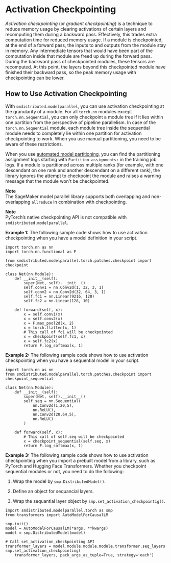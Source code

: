 # Activation Checkpointing<a name="model-parallel-extended-features-pytorch-activation-checkpointing"></a>

*Activation checkpointing* \(or *gradient checkpointing*\) is a technique to reduce memory usage by clearing activations of certain layers and recomputing them during a backward pass\. Effectively, this trades extra computation time for reduced memory usage\. If a module is checkpointed, at the end of a forward pass, the inputs to and outputs from the module stay in memory\. Any intermediate tensors that would have been part of the computation inside that module are freed up during the forward pass\. During the backward pass of checkpointed modules, these tensors are recomputed\. At this point, the layers beyond this checkpointed module have finished their backward pass, so the peak memory usage with checkpointing can be lower\.

## How to Use Activation Checkpointing<a name="model-parallel-extended-for-pytorch-activation-checkpointing-how-to-use"></a>

With `smdistributed.modelparallel`, you can use activation checkpointing at the granularity of a module\. For all `torch.nn` modules except `torch.nn.Sequential`, you can only checkpoint a module tree if it lies within one partition from the perspective of pipeline parallelism\. In case of the `torch.nn.Sequential` module, each module tree inside the sequential module needs to completely lie within one partition for activation checkpointing to work\. When you use manual partitioning, you need to be aware of these restrictions\.

When you use [automated model partitioning](https://docs.aws.amazon.com/sagemaker/latest/dg/model-parallel-core-features.html#model-parallel-automated-model-splitting), you can find the partitioning assignment logs starting with `Partition assignments:` in the training job logs\. If a module is partitioned across multiple ranks \(for example, with one descendant on one rank and another descendant on a different rank\), the library ignores the attempt to checkpoint the module and raises a warning message that the module won't be checkpointed\.

**Note**  
The SageMaker model parallel library supports both overlapping and non\-overlapping `allreduce` in combination with checkpointing\. 

**Note**  
PyTorch’s native checkpointing API is not compatible with `smdistributed.modelparallel`\.

**Example 1:** The following sample code shows how to use activation checkpointing when you have a model definition in your script\.

```
import torch.nn as nn
import torch.nn.functional as F

from smdistributed.modelparallel.torch.patches.checkpoint import checkpoint

class Net(nn.Module):
    def __init__(self):
        super(Net, self).__init__()
        self.conv1 = nn.Conv2d(1, 32, 3, 1)
        self.conv2 = nn.Conv2d(32, 64, 3, 1)
        self.fc1 = nn.Linear(9216, 128)
        self.fc2 = nn.Linear(128, 10)

    def forward(self, x):
        x = self.conv1(x)
        x = self.conv2(x)
        x = F.max_pool2d(x, 2)
        x = torch.flatten(x, 1)
        # This call of fc1 will be checkpointed
        x = checkpoint(self.fc1, x)
        x = self.fc2(x)
        return F.log_softmax(x, 1)
```

**Example 2:** The following sample code shows how to use activation checkpointing when you have a sequential model in your script\.

```
import torch.nn as nn
from smdistributed.modelparallel.torch.patches.checkpoint import checkpoint_sequential

class Net(nn.Module):
    def __init__(self):
        super(Net, self).__init__()
        self.seq = nn.Sequential(
            nn.Conv2d(1,20,5),
            nn.ReLU(),
            nn.Conv2d(20,64,5),
            nn.ReLU()
        )

    def forward(self, x):
        # This call of self.seq will be checkpointed
        x = checkpoint_sequential(self.seq, x)
        return F.log_softmax(x, 1)
```

**Example 3:** The following sample code shows how to use activation checkpointing when you import a prebuilt model from a library, such as PyTorch and Hugging Face Transformers\. Whether you checkpoint sequential modules or not, you need to do the following: 

1. Wrap the model by `smp.DistributedModel()`\.

1. Define an object for sequancial layers\.

1. Wrap the sequantial layer object by `smp.set_activation_checkpointig()`\.

```
import smdistributed.modelparallel.torch as smp
from transformers import AutoModelForCausalLM

smp.init()
model = AutoModelForCausalLM(*args, **kwargs)
model = smp.DistributedModel(model)

# Call set_activation_checkpointing API
transformer_layers = model.module.module.module.transformer.seq_layers
smp.set_activation_checkpointing(
    transformer_layers, pack_args_as_tuple=True, strategy='each')
```